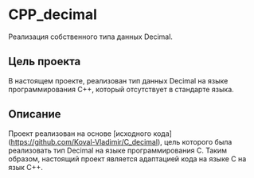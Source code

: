 # CPP_decimal

Реализация собственного типа данных Decimal.

## Цель проекта

В настоящем проекте, реализован тип данных Decimal на языке программирования С++, который отсутствует в стандарте языка.

## Описание 

Проект реализован на основе [исходного кода] (https://github.com/Koval-Vladimir/C_decimal), цель которого была реализовать 
тип Decimal на языке программирования С. Таким образом, настоящий проект является адаптацией кода на языке С на язык С++.